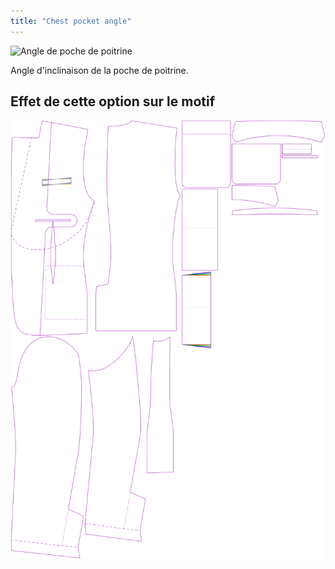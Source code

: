 ```yaml
---
title: "Chest pocket angle"
---
```


![Angle de poche de poitrine](chestpocketangle.svg)

Angle d'inclinaison de la poche de poitrine.

## Effet de cette option sur le motif

![Cette image montre l'effet de cette option en superposant plusieurs variantes qui ont une valeur différente pour cette option](jaeger_chestpocketangle_sample.svg "Effect of this option on the pattern")
